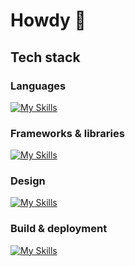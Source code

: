 # Howdy 🤠

## Tech stack
### Languages
[![My Skills](https://skillicons.dev/icons?i=js,ts,html,css,graphql)](https://skillicons.dev)

### Frameworks & libraries
[![My Skills](https://skillicons.dev/icons?i=astro,p5js,sass,tailwind,vue,vitest)](https://skillicons.dev)

### Design
[![My Skills](https://skillicons.dev/icons?i=figma,ps,xd)](https://skillicons.dev)

### Build & deployment
[![My Skills](https://skillicons.dev/icons?i=azure,git,netlify,supabase,vite)](https://skillicons.dev)
